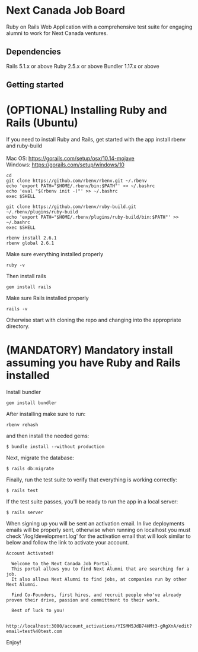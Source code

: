 # Next Canada Job Board

Ruby on Rails Web Application with a comprehensive test suite for engaging alumni to work for Next Canada ventures.

## Dependencies

Rails 5.1.x or above
Ruby 2.5.x or above
Bundler 1.17.x or above

## Getting started

# (OPTIONAL) Installing Ruby and Rails (Ubuntu)

If you need to install Ruby and Rails, get started with the app install rbenv and ruby-build <br/>
<br/>
Mac OS: https://gorails.com/setup/osx/10.14-mojave <br/>
Windows: https://gorails.com/setup/windows/10 <br/>

```
cd
git clone https://github.com/rbenv/rbenv.git ~/.rbenv
echo 'export PATH="$HOME/.rbenv/bin:$PATH"' >> ~/.bashrc
echo 'eval "$(rbenv init -)"' >> ~/.bashrc
exec $SHELL

git clone https://github.com/rbenv/ruby-build.git ~/.rbenv/plugins/ruby-build
echo 'export PATH="$HOME/.rbenv/plugins/ruby-build/bin:$PATH"' >> ~/.bashrc
exec $SHELL

rbenv install 2.6.1
rbenv global 2.6.1
```

Make sure everything installed properly
```
ruby -v
```
Then install rails
```
gem install rails
```

Make sure Rails installed properly
```
rails -v
```

Otherwise start with cloning the repo and changing into the appropriate directory.

# (MANDATORY) Mandatory install assuming you have Ruby and Rails installed

Install bundler
```
gem install bundler
```

After installing make sure to run:
```
rbenv rehash
```

and then install the needed gems:

```
$ bundle install --without production
```

Next, migrate the database:

```
$ rails db:migrate
```

Finally, run the test suite to verify that everything is working correctly:

```
$ rails test
```

If the test suite passes, you'll be ready to run the app in a local server:

```
$ rails server
```

When signing up you will be sent an activation email. In live deployments emails will be properly sent, otherwise when running on localhost you must check '/log/development.log' for the activation email that will look similar to below and follow the link to activate your account.
```
Account Activated!

  Welcome to the Next Canada Job Portal.
  This portal allows you to find Next Alumni that are searching for a job.
  It also allows Next Alumni to find jobs, at companies run by other Next Alumni.

  Find Co-Founders, first hires, and recruit people who've already proven their drive, passion and committment to their work.

  Best of luck to you!


http://localhost:3000/account_activations/YISMM5JdB74HMt3-gRgXnA/edit?email=test%40test.com
```

Enjoy!
